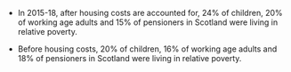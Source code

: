 -   In 2015-18, after housing costs are accounted for, 24% of children,
    20% of working age adults and 15% of pensioners in Scotland were
    living in relative poverty.

-   Before housing costs, 20% of children, 16% of working age adults and
    18% of pensioners in Scotland were living in relative poverty.
